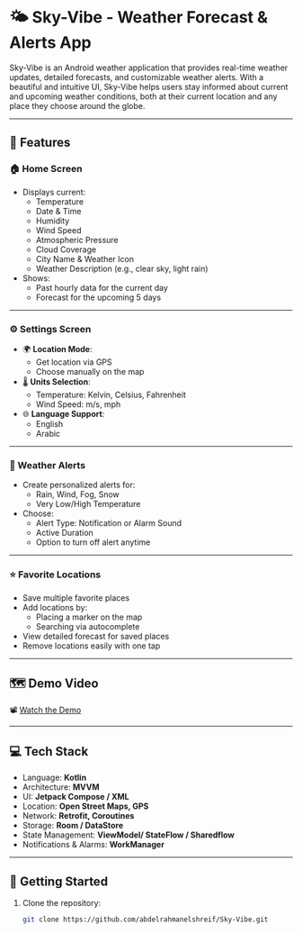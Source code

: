 # 🌤️ Sky-Vibe - Weather Forecast & Alerts App

Sky-Vibe is an Android weather application that provides real-time weather updates, detailed forecasts, and customizable weather alerts. With a beautiful and intuitive UI, Sky-Vibe helps users stay informed about current and upcoming weather conditions, both at their current location and any place they choose around the globe.

---

## 📱 Features

### 🏠 Home Screen
- Displays current:
  - Temperature
  - Date & Time
  - Humidity
  - Wind Speed
  - Atmospheric Pressure
  - Cloud Coverage
  - City Name & Weather Icon
  - Weather Description (e.g., clear sky, light rain)
- Shows:
  - Past hourly data for the current day
  - Forecast for the upcoming 5 days

---

### ⚙️ Settings Screen
- 🌍 **Location Mode**:
  - Get location via GPS
  - Choose manually on the map
- 🌡️ **Units Selection**:
  - Temperature: Kelvin, Celsius, Fahrenheit
  - Wind Speed: m/s, mph
- 🌐 **Language Support**:
  - English
  - Arabic

---

### 🔔 Weather Alerts
- Create personalized alerts for:
  - Rain, Wind, Fog, Snow
  - Very Low/High Temperature
- Choose:
  - Alert Type: Notification or Alarm Sound
  - Active Duration
  - Option to turn off alert anytime

---

### ⭐ Favorite Locations
- Save multiple favorite places
- Add locations by:
  - Placing a marker on the map
  - Searching via autocomplete
- View detailed forecast for saved places
- Remove locations easily with one tap

---

## 🗺️ Demo Video

📽️ [Watch the Demo](https://drive.google.com/file/d/1YleQkStZTqDNfJdvQgg-uq0tA5D8fW0m/view?usp=sharing)

---

## 💻 Tech Stack

- Language: **Kotlin**
- Architecture: **MVVM**
- UI: **Jetpack Compose / XML**
- Location: **Open Street Maps, GPS**
- Network: **Retrofit, Coroutines**
- Storage: **Room / DataStore**
- State Management: **ViewModel/ StateFlow / Sharedflow**
- Notifications & Alarms: **WorkManager**

---

## 🚀 Getting Started

1. Clone the repository:
   ```bash
   git clone https://github.com/abdelrahmanelshreif/Sky-Vibe.git
